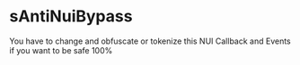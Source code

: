 # sAntiNuiBypass
You have to change and obfuscate or tokenize this NUI Callback and Events if you want to be safe 100%
